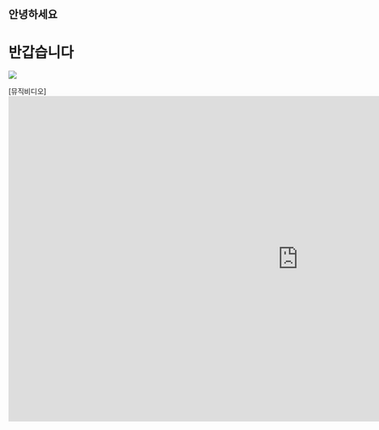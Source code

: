 ## 안녕하세요
# 반갑습니다

<img src = "https://encrypted-tbn0.gstatic.com/images?q=tbn:ANd9GcSuz1Cn-WrqugqKkb5NZolpq7tGPks_y5I-FA&usqp=CAU"/> <br>

[뮤직비디오] <iframe width="1143" height="643" src="https://www.youtube.com/embed/CuklIb9d3fI" title="YouTube video player" frameborder="0" allow="accelerometer; autoplay; clipboard-write; encrypted-media; gyroscope; picture-in-picture" allowfullscreen></iframe>
